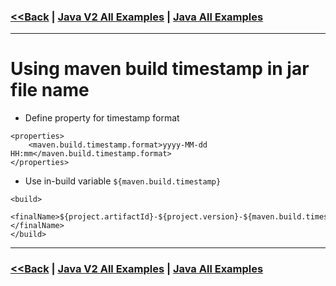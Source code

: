 ### [<<Back](../README.md) | [Java V2 All Examples](https://github.com/avinashbabudonthu/java/blob/master/java-v2/README.md) | [Java All Examples](https://github.com/avinashbabudonthu/java/blob/master/README.md)
------
# Using maven build timestamp in jar file name
* Define property for timestamp format
```
<properties>
	<maven.build.timestamp.format>yyyy-MM-dd HH:mm</maven.build.timestamp.format>
</properties>
```
* Use in-build variable `${maven.build.timestamp}`
```
<build>
	<finalName>${project.artifactId}-${project.version}-${maven.build.timestamp}</finalName>
</build>
```
------
### [<<Back](../README.md) | [Java V2 All Examples](https://github.com/avinashbabudonthu/java/blob/master/java-v2/README.md) | [Java All Examples](https://github.com/avinashbabudonthu/java/blob/master/README.md)